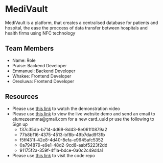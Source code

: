 <h1>MediVault</h1>
<p>MediVault is a platform, that creates a centralised database for patients and hospital, the ease the proccess of data transfer between hospitals and health firms using NFC technology</p>

<h2>Team Members</h2>
<ul>
  <li>Name: Role</li>
  <li>Praise: Backend Developer</li>
  <li>Emmanuel: Backend Developer</li>
  <li>Whakee: Frontend Developer</li>
  <li>Oreoluwa: Frontend Developer</li>
</ul>

<h2>Resources</h2>
<ul>
  <li>Please use <span><a href="https://youtu.be/iClAP_fU5ZA">this link</a></span> to watch the demonstration video</li>
  <li>
    Please use <span><a href="https://medi-vault-v2.vercel.app/login">this link</a></span> to view the live website demo
    and send an email to elumezeemma@gmail.com for a new card_uuid pr use the following to Sign up
    <ul>
      <li>f37c35db-b714-4d69-8d43-8e061f0879a2</li>
      <li>77b8bf16-4375-4513-bf8b-49b7dad9f3fb</li>
      <li>f5ff431f-42e8-4d40-8efa-e9645afc5352</li>
      <li>0a794879-e9e1-48d2-9cd8-aabf5223f2dd</li>
      <li>91175f2a-359f-4f1a-bdce-0a0c2c49d4a1</li>
    </ul>
  </li>
    <li>Please use <span><a href="https://github.com/Emmybrown775/mediVault_v2">this link</a></span> to visit the code repo</li>
</ul>
